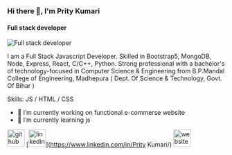 ### Hi there 👋, I'm Prity Kumari
#### Full stack developer
![Full stack developer](https://Prity25-coder.github.io/github-profile-readme-generator/images/banner.png)

I am a Full Stack Javascript Developer. Skilled in Bootstrap5, MongoDB, Node, Express, React, C/C++, Python. Strong professional with a bachelor's of technology-focused in Computer Science & Engineering from B.P.Mandal College of Engineering, Madhepura ( Dept. Of Science & Technology, Govt. Of Bihar )

Skills:  JS / HTML / CSS

- 🔭 I’m currently working on functional e-commerse website 
- 🌱 I’m currently learning js 


[<img src='https://cdn.jsdelivr.net/npm/simple-icons@3.0.1/icons/github.svg' alt='github' height='40'>](https://github.com/Prity25-coder)  [<img src='https://cdn.jsdelivr.net/npm/simple-icons@3.0.1/icons/linkedin.svg' alt='linkedin' height='40'>](https://www.linkedin.com/in/Prity Kumari/)  [<img src='https://cdn.jsdelivr.net/npm/simple-icons@3.0.1/icons/icloud.svg' alt='website' height='40'>](https://Prity25-coder.github.io/)  









